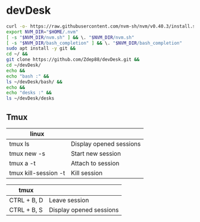 # devDesk

```sh
curl -o- https://raw.githubusercontent.com/nvm-sh/nvm/v0.40.3/install.sh | bash &&
export NVM_DIR="$HOME/.nvm"
[ -s "$NVM_DIR/nvm.sh" ] && \. "$NVM_DIR/nvm.sh"
[ -s "$NVM_DIR/bash_completion" ] && \. "$NVM_DIR/bash_completion"
sudo apt install -y git &&
cd ~/ &&
git clone https://github.com/Zdep88/devDesk.git &&
cd ~/devDesk/
echo &&
echo "bash :" &&
ls ~/devDesk/bash/ &&
echo &&
echo "desks :" &&
ls ~/devDesk/desks
```

## Tmux

|linux||
|-|-|
| tmux ls  | Display opened sessions |
| tmux new -s <Name> | Start new session |
| tmux a -t <Name> | Attach to session |
| tmux kill-session -t <Name> | Kill session |

|tmux||
|-------------|-------------|
| CTRL + B, D | Leave session |
| CTRL + B, S | Display opened sessions |
